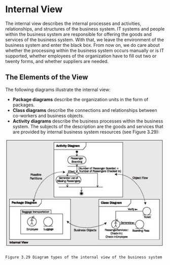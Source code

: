 # Internal View

The internal view describes the internal processes and activities, relationships, and structures of the business system. IT systems and people within the business system are responsible for offering the goods and services of the business system. With that, we leave the environment of the business system and enter the black box. From now on, we do care about whether the processing within the business system occurs manually or is IT supported, whether employees of the organization have to fill out two or twenty forms, and whether suppliers are needed.

## The Elements of the View

The following diagrams illustrate the internal view:

 * <b>Package diagrams</b> describe the organization units in the form of packages.
 * <b>Class diagrams</b> describe the connections and relationships between co-workers and business objects.
 * <b>Activity diagrams</b> describe the business processes within the business system. The subjects of the description are the goods and services that are provided by internal business system resources (see Figure 3.29):
 
![Business_Systems](images/Business_Systems.jpg)
 
 	Figure 3.29 Diagram types of the internal view of the business system
